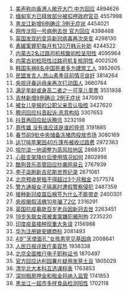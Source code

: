 1. [美声称向香港人敞开大门 中方回应](http://www.baidu.com/baidu?cl=3&tn=SE_baiduhomet8_jmjb7mjw&rsv_dl=fyb_top&fr=top1000&wd=%C3%C0%C9%F9%B3%C6%CF%F2%CF%E3%B8%DB%C8%CB%B3%A8%BF%AA%B4%F3%C3%C5%20%D6%D0%B7%BD%BB%D8%D3%A6) 4894626
1. [缅甸军方已释放部分被扣押政府官员](http://www.baidu.com/baidu?cl=3&tn=SE_baiduhomet8_jmjb7mjw&rsv_dl=fyb_top&fr=top1000&wd=%C3%E5%B5%E9%BE%FC%B7%BD%D2%D1%CA%CD%B7%C5%B2%BF%B7%D6%B1%BB%BF%DB%D1%BA%D5%FE%B8%AE%B9%D9%D4%B1) 4557998
1. [黑龙江新增6例确诊 3例无症状](http://www.baidu.com/baidu?cl=3&tn=SE_baiduhomet8_jmjb7mjw&rsv_dl=fyb_top&fr=top1000&wd=%BA%DA%C1%FA%BD%AD%D0%C2%D4%F66%C0%FD%C8%B7%D5%EF%203%C0%FD%CE%DE%D6%A2%D7%B4) 4454021
1. [网传沈阳一号病例去世 官方回应](http://www.baidu.com/baidu?cl=3&tn=SE_baiduhomet8_jmjb7mjw&rsv_dl=fyb_top&fr=top1000&wd=%CD%F8%B4%AB%C9%F2%D1%F4%D2%BB%BA%C5%B2%A1%C0%FD%C8%A5%CA%C0%20%B9%D9%B7%BD%BB%D8%D3%A6) 4398468
1. [英国发现的变异新冠病毒再次突变](http://www.baidu.com/baidu?cl=3&tn=SE_baiduhomet8_jmjb7mjw&rsv_dl=fyb_top&fr=top1000&wd=%D3%A2%B9%FA%B7%A2%CF%D6%B5%C4%B1%E4%D2%EC%D0%C2%B9%DA%B2%A1%B6%BE%D4%D9%B4%CE%CD%BB%B1%E4) 4298130
1. [素媛案罪犯每月有120万韩元补助](http://www.baidu.com/baidu?cl=3&tn=SE_baiduhomet8_jmjb7mjw&rsv_dl=fyb_top&fr=top1000&wd=%CB%D8%E6%C2%B0%B8%D7%EF%B7%B8%C3%BF%D4%C2%D3%D0120%CD%F2%BA%AB%D4%AA%B2%B9%D6%FA) 4244522
1. [内蒙古2名过路司机核酸初检呈阳性](http://www.baidu.com/baidu?cl=3&tn=SE_baiduhomet8_jmjb7mjw&rsv_dl=fyb_top&fr=top1000&wd=%C4%DA%C3%C9%B9%C52%C3%FB%B9%FD%C2%B7%CB%BE%BB%FA%BA%CB%CB%E1%B3%F5%BC%EC%B3%CA%D1%F4%D0%D4) 4095964
1. [内蒙古初检阳性过路司机复核阴性](http://www.baidu.com/baidu?cl=3&tn=SE_baiduhomet8_jmjb7mjw&rsv_dl=fyb_top&fr=top1000&wd=%C4%DA%C3%C9%B9%C5%B3%F5%BC%EC%D1%F4%D0%D4%B9%FD%C2%B7%CB%BE%BB%FA%B8%B4%BA%CB%D2%F5%D0%D4) 4002526
1. [韩国车祸6名中国死者多为建筑工人](http://www.baidu.com/baidu?cl=3&tn=SE_baiduhomet8_jmjb7mjw&rsv_dl=fyb_top&fr=top1000&wd=%BA%AB%B9%FA%B3%B5%BB%F66%C3%FB%D6%D0%B9%FA%CB%C0%D5%DF%B6%E0%CE%AA%BD%A8%D6%FE%B9%A4%C8%CB) 3952605
1. [民盟发言人:昂山素季目前情况良好](http://www.baidu.com/baidu?cl=3&tn=SE_baiduhomet8_jmjb7mjw&rsv_dl=fyb_top&fr=top1000&wd=%C3%F1%C3%CB%B7%A2%D1%D4%C8%CB%3A%B0%BA%C9%BD%CB%D8%BC%BE%C4%BF%C7%B0%C7%E9%BF%F6%C1%BC%BA%C3) 3814264
1. [央视评春运母亲再次打动国人](http://www.baidu.com/baidu?cl=3&tn=SE_baiduhomet8_jmjb7mjw&rsv_dl=fyb_top&fr=top1000&wd=%D1%EB%CA%D3%C6%C0%B4%BA%D4%CB%C4%B8%C7%D7%D4%D9%B4%CE%B4%F2%B6%AF%B9%FA%C8%CB) 3680764
1. [满足年龄或身高二者之一可享儿童票](http://www.baidu.com/baidu?cl=3&tn=SE_baiduhomet8_jmjb7mjw&rsv_dl=fyb_top&fr=top1000&wd=%C2%FA%D7%E3%C4%EA%C1%E4%BB%F2%C9%ED%B8%DF%B6%FE%D5%DF%D6%AE%D2%BB%BF%C9%CF%ED%B6%F9%CD%AF%C6%B1) 3551938
1. [吉林新增8例确诊 2例无症状](http://www.baidu.com/baidu?cl=3&tn=SE_baiduhomet8_jmjb7mjw&rsv_dl=fyb_top&fr=top1000&wd=%BC%AA%C1%D6%D0%C2%D4%F68%C0%FD%C8%B7%D5%EF%202%C0%FD%CE%DE%D6%A2%D7%B4) 3470910
1. [被女儿举报的公职父亲否认指控](http://www.baidu.com/baidu?cl=3&tn=SE_baiduhomet8_jmjb7mjw&rsv_dl=fyb_top&fr=top1000&wd=%B1%BB%C5%AE%B6%F9%BE%D9%B1%A8%B5%C4%B9%AB%D6%B0%B8%B8%C7%D7%B7%F1%C8%CF%D6%B8%BF%D8) 3427620
1. [腾讯回应抖音起诉:恶意构陷](http://www.baidu.com/baidu?cl=3&tn=SE_baiduhomet8_jmjb7mjw&rsv_dl=fyb_top&fr=top1000&wd=%CC%DA%D1%B6%BB%D8%D3%A6%B6%B6%D2%F4%C6%F0%CB%DF%3A%B6%F1%D2%E2%B9%B9%CF%DD) 3307653
1. [抖音再回应起诉腾讯](http://www.baidu.com/baidu?cl=3&tn=SE_baiduhomet8_jmjb7mjw&rsv_dl=fyb_top&fr=top1000&wd=%B6%B6%D2%F4%D4%D9%BB%D8%D3%A6%C6%F0%CB%DF%CC%DA%D1%B6) 3232198
1. [周传雄 没有谁应该是谁的导师](http://www.baidu.com/baidu?cl=3&tn=SE_baiduhomet8_jmjb7mjw&rsv_dl=fyb_top&fr=top1000&wd=%D6%DC%B4%AB%D0%DB%20%C3%BB%D3%D0%CB%AD%D3%A6%B8%C3%CA%C7%CB%AD%B5%C4%B5%BC%CA%A6) 3191885
1. [春节前9批中央储备冻猪肉投放市场](http://www.baidu.com/baidu?cl=3&tn=SE_baiduhomet8_jmjb7mjw&rsv_dl=fyb_top&fr=top1000&wd=%B4%BA%BD%DA%C7%B09%C5%FA%D6%D0%D1%EB%B4%A2%B1%B8%B6%B3%D6%ED%C8%E2%CD%B6%B7%C5%CA%D0%B3%A1) 3080169
1. [运17吨苹果因40斤篷布被收过路费](http://www.baidu.com/baidu?cl=3&tn=SE_baiduhomet8_jmjb7mjw&rsv_dl=fyb_top&fr=top1000&wd=%D4%CB17%B6%D6%C6%BB%B9%FB%D2%F240%BD%EF%C5%F1%B2%BC%B1%BB%CA%D5%B9%FD%C2%B7%B7%D1) 2972363
1. [哈尔滨一地调整为高风险地区](http://www.baidu.com/baidu?cl=3&tn=SE_baiduhomet8_jmjb7mjw&rsv_dl=fyb_top&fr=top1000&wd=%B9%FE%B6%FB%B1%F5%D2%BB%B5%D8%B5%F7%D5%FB%CE%AA%B8%DF%B7%E7%CF%D5%B5%D8%C7%F8) 2868331
1. [心脏支架降价后使用情况如何](http://www.baidu.com/baidu?cl=3&tn=SE_baiduhomet8_jmjb7mjw&rsv_dl=fyb_top&fr=top1000&wd=%D0%C4%D4%E0%D6%A7%BC%DC%BD%B5%BC%DB%BA%F3%CA%B9%D3%C3%C7%E9%BF%F6%C8%E7%BA%CE) 2802898
1. [酷狗音乐高管回应抄袭网易云](http://www.baidu.com/baidu?cl=3&tn=SE_baiduhomet8_jmjb7mjw&rsv_dl=fyb_top&fr=top1000&wd=%BF%E1%B9%B7%D2%F4%C0%D6%B8%DF%B9%DC%BB%D8%D3%A6%B3%AD%CF%AE%CD%F8%D2%D7%D4%C6) 2767939
1. [李子柒刷新吉尼斯世界纪录](http://www.baidu.com/baidu?cl=3&tn=SE_baiduhomet8_jmjb7mjw&rsv_dl=fyb_top&fr=top1000&wd=%C0%EE%D7%D3%C6%E2%CB%A2%D0%C2%BC%AA%C4%E1%CB%B9%CA%C0%BD%E7%BC%CD%C2%BC) 2671061
1. [北京预收房租不得超过3个月租金](http://www.baidu.com/baidu?cl=3&tn=SE_baiduhomet8_jmjb7mjw&rsv_dl=fyb_top&fr=top1000&wd=%B1%B1%BE%A9%D4%A4%CA%D5%B7%BF%D7%E2%B2%BB%B5%C3%B3%AC%B9%FD3%B8%F6%D4%C2%D7%E2%BD%F0) 2577574
1. [警方通报女子隔离时遭假警察侵犯](http://www.baidu.com/baidu?cl=3&tn=SE_baiduhomet8_jmjb7mjw&rsv_dl=fyb_top&fr=top1000&wd=%BE%AF%B7%BD%CD%A8%B1%A8%C5%AE%D7%D3%B8%F4%C0%EB%CA%B1%D4%E2%BC%D9%BE%AF%B2%EC%C7%D6%B7%B8) 2487359
1. [接种新冠疫苗后棉签为什么不能带走](http://www.baidu.com/baidu?cl=3&tn=SE_baiduhomet8_jmjb7mjw&rsv_dl=fyb_top&fr=top1000&wd=%BD%D3%D6%D6%D0%C2%B9%DA%D2%DF%C3%E7%BA%F3%C3%DE%C7%A9%CE%AA%CA%B2%C3%B4%B2%BB%C4%DC%B4%F8%D7%DF) 2400301
1. [央视揭假活佛10年骗了2亿](http://www.baidu.com/baidu?cl=3&tn=SE_baiduhomet8_jmjb7mjw&rsv_dl=fyb_top&fr=top1000&wd=%D1%EB%CA%D3%BD%D2%BC%D9%BB%EE%B7%F010%C4%EA%C6%AD%C1%CB2%D2%DA) 2316291
1. [英国抗疫募款百岁老兵因新冠去世](http://www.baidu.com/baidu?cl=3&tn=SE_baiduhomet8_jmjb7mjw&rsv_dl=fyb_top&fr=top1000&wd=%D3%A2%B9%FA%BF%B9%D2%DF%C4%BC%BF%EE%B0%D9%CB%EA%C0%CF%B1%F8%D2%F2%D0%C2%B9%DA%C8%A5%CA%C0) 2263451
1. [19岁失联女孩被害案嫌犯被刑拘](http://www.baidu.com/baidu?cl=3&tn=SE_baiduhomet8_jmjb7mjw&rsv_dl=fyb_top&fr=top1000&wd=19%CB%EA%CA%A7%C1%AA%C5%AE%BA%A2%B1%BB%BA%A6%B0%B8%CF%D3%B7%B8%B1%BB%D0%CC%BE%D0) 2235220
1. [印度疫苗接种现重大失误](http://www.baidu.com/baidu?cl=3&tn=SE_baiduhomet8_jmjb7mjw&rsv_dl=fyb_top&fr=top1000&wd=%D3%A1%B6%C8%D2%DF%C3%E7%BD%D3%D6%D6%CF%D6%D6%D8%B4%F3%CA%A7%CE%F3) 2156988
1. [华为注册姚安娜商标](http://www.baidu.com/baidu?cl=3&tn=SE_baiduhomet8_jmjb7mjw&rsv_dl=fyb_top&fr=top1000&wd=%BB%AA%CE%AA%D7%A2%B2%E1%D2%A6%B0%B2%C4%C8%C9%CC%B1%EA) 2081493
1. [4岁"天使面孔"女孩患罕见基因病](http://www.baidu.com/baidu?cl=3&tn=SE_baiduhomet8_jmjb7mjw&rsv_dl=fyb_top&fr=top1000&wd=4%CB%EA%22%CC%EC%CA%B9%C3%E6%BF%D7%22%C5%AE%BA%A2%BB%BC%BA%B1%BC%FB%BB%F9%D2%F2%B2%A1) 2008641
1. [人民日报评医疗美容热](http://www.baidu.com/baidu?cl=3&tn=SE_baiduhomet8_jmjb7mjw&rsv_dl=fyb_top&fr=top1000&wd=%C8%CB%C3%F1%C8%D5%B1%A8%C6%C0%D2%BD%C1%C6%C3%C0%C8%DD%C8%C8) 1938338
1. [北京全面推行电子职称证书](http://www.baidu.com/baidu?cl=3&tn=SE_baiduhomet8_jmjb7mjw&rsv_dl=fyb_top&fr=top1000&wd=%B1%B1%BE%A9%C8%AB%C3%E6%CD%C6%D0%D0%B5%E7%D7%D3%D6%B0%B3%C6%D6%A4%CA%E9) 1870497
1. [官方回应达利园薯片疑用发芽土豆](http://www.baidu.com/baidu?cl=3&tn=SE_baiduhomet8_jmjb7mjw&rsv_dl=fyb_top&fr=top1000&wd=%B9%D9%B7%BD%BB%D8%D3%A6%B4%EF%C0%FB%D4%B0%CA%ED%C6%AC%D2%C9%D3%C3%B7%A2%D1%BF%CD%C1%B6%B9) 1805029
1. [清华北大本科互选课程表](http://www.baidu.com/baidu?cl=3&tn=SE_baiduhomet8_jmjb7mjw&rsv_dl=fyb_top&fr=top1000&wd=%C7%E5%BB%AA%B1%B1%B4%F3%B1%BE%BF%C6%BB%A5%D1%A1%BF%CE%B3%CC%B1%ED) 1763853
1. [深圳租房押金和租金将纳入监管](http://www.baidu.com/baidu?cl=3&tn=SE_baiduhomet8_jmjb7mjw&rsv_dl=fyb_top&fr=top1000&wd=%C9%EE%DB%DA%D7%E2%B7%BF%D1%BA%BD%F0%BA%CD%D7%E2%BD%F0%BD%AB%C4%C9%C8%EB%BC%E0%B9%DC) 1741853
1. [黑龙江一超市多样食品检测阳性](http://www.baidu.com/baidu?cl=3&tn=SE_baiduhomet8_jmjb7mjw&rsv_dl=fyb_top&fr=top1000&wd=%BA%DA%C1%FA%BD%AD%D2%BB%B3%AC%CA%D0%B6%E0%D1%F9%CA%B3%C6%B7%BC%EC%B2%E2%D1%F4%D0%D4) 1702118